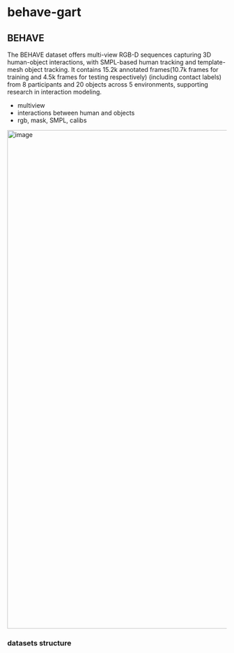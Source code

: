# behave-gart
## BEHAVE
The BEHAVE dataset offers multi-view RGB-D sequences capturing 3D human-object interactions, with SMPL-based human tracking and template-mesh object tracking. It contains 15.2k annotated frames(10.7k frames for training and 4.5k frames for testing respectively) (including contact labels) from 8 participants and 20 objects across 5 environments, supporting research in interaction modeling.
- multiview
- interactions between human and objects
- rgb, mask, SMPL, calibs
<img width="1141" alt="image" src="https://github.com/user-attachments/assets/6ccc3de6-f90c-4043-a2fa-40f2744648a8" />


### datasets structure
